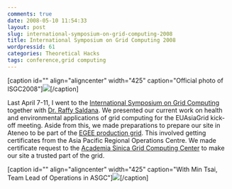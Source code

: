 ```yaml
---
comments: true
date: 2008-05-10 11:54:33
layout: post
slug: international-symposium-on-grid-computing-2008
title: International Symposium on Grid Computing 2008
wordpressid: 61
categories: Theoretical Hacks
tags: conference,grid computing
---
```


[caption id="" align="aligncenter" width="425" caption="Official photo of ISGC2008"][![](http://farm3.static.flickr.com/2321/2478875343_24ec4a7c0b.jpg)](http://www.flickr.com/photos/23313643@N00/2478875343)[/caption]


Last April 7-11, I went to the [International Symposium on Grid Computing](http://event.twgrid.org/isgc2008) together with [Dr. Raffy Saldana](http://raffysaldana.blogspot.com).  We presented our current work on health and environmental applications of grid computing for the EUAsiaGrid kick-off meeting. Aside from this, we made preparations to prepare our site in Ateneo to be part of the [EGEE production grid](http://public.eu-egee.org/). This involved getting certificates from the Asia Pacific Regional Operations Centre. We made certificate request to the [Academia Sinica Grid Computing Center](http://www.twgrid.org/) to make our site a trusted part of the grid.




[caption id="" align="aligncenter" width="425" caption="With Min Tsai, Team Lead of Operations in ASGC"][![](http://farm4.static.flickr.com/3020/2422245525_798ecb28a5.jpg)](http://farm4.static.flickr.com/3020/2422245525_798ecb28a5.jpg)[/caption]
